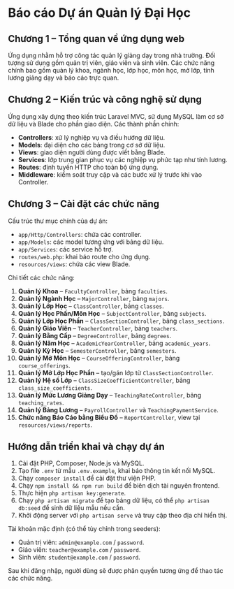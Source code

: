 # Báo cáo Dự án Quản lý Đại Học

## Chương 1 – Tổng quan về ứng dụng web
Ứng dụng nhằm hỗ trợ công tác quản lý giảng dạy trong nhà trường. Đối tượng sử dụng gồm quản trị viên, giáo viên và sinh viên. Các chức năng chính bao gồm quản lý khoa, ngành học, lớp học, môn học, mở lớp, tính lương giảng dạy và báo cáo trực quan.

## Chương 2 – Kiến trúc và công nghệ sử dụng
Ứng dụng xây dựng theo kiến trúc Laravel MVC, sử dụng MySQL làm cơ sở dữ liệu và Blade cho phần giao diện. Các thành phần chính:
- **Controllers**: xử lý nghiệp vụ và điều hướng dữ liệu.
- **Models**: đại diện cho các bảng trong cơ sở dữ liệu.
- **Views**: giao diện người dùng được viết bằng Blade.
- **Services**: lớp trung gian phục vụ các nghiệp vụ phức tạp như tính lương.
- **Routes**: định tuyến HTTP cho toàn bộ ứng dụng.
- **Middleware**: kiểm soát truy cập và các bước xử lý trước khi vào Controller.

## Chương 3 – Cài đặt các chức năng
Cấu trúc thư mục chính của dự án:
- `app/Http/Controllers`: chứa các controller.
- `app/Models`: các model tương ứng với bảng dữ liệu.
- `app/Services`: các service hỗ trợ.
- `routes/web.php`: khai báo route cho ứng dụng.
- `resources/views`: chứa các view Blade.

Chi tiết các chức năng:
1. **Quản lý Khoa** – `FacultyController`, bảng `faculties`.
2. **Quản lý Ngành Học** – `MajorController`, bảng `majors`.
3. **Quản lý Lớp Học** – `ClassController`, bảng `classes`.
4. **Quản lý Học Phần/Môn Học** – `SubjectController`, bảng `subjects`.
5. **Quản lý Lớp Học Phần** – `ClassSectionController`, bảng `class_sections`.
6. **Quản lý Giáo Viên** – `TeacherController`, bảng `teachers`.
7. **Quản lý Bằng Cấp** – `DegreeController`, bảng `degrees`.
8. **Quản lý Năm Học** – `AcademicYearController`, bảng `academic_years`.
9. **Quản lý Kỳ Học** – `SemesterController`, bảng `semesters`.
10. **Quản lý Mở Môn Học** – `CourseOfferingController`, bảng `course_offerings`.
11. **Quản lý Mở Lớp Học Phần** – tạo/gán lớp từ `ClassSectionController`.
12. **Quản lý Hệ số Lớp** – `ClassSizeCoefficientController`, bảng `class_size_coefficients`.
13. **Quản lý Mức Lương Giảng Dạy** – `TeachingRateController`, bảng `teaching_rates`.
14. **Quản lý Bảng Lương** – `PayrollController` và `TeachingPaymentService`.
15. **Chức năng Báo Cáo bằng Biểu Đồ** – `ReportController`, view tại `resources/views/reports`.

## Hướng dẫn triển khai và chạy dự án
1. Cài đặt PHP, Composer, Node.js và MySQL.
2. Tạo file `.env` từ mẫu `.env.example`, khai báo thông tin kết nối MySQL.
3. Chạy `composer install` để cài đặt thư viện PHP.
4. Chạy `npm install && npm run build` để biên dịch tài nguyên frontend.
5. Thực hiện `php artisan key:generate`.
6. Chạy `php artisan migrate` để tạo bảng dữ liệu, có thể `php artisan db:seed` để sinh dữ liệu mẫu nếu cần.
7. Khởi động server với `php artisan serve` và truy cập theo địa chỉ hiển thị.

Tài khoản mặc định (có thể tùy chỉnh trong seeders):
- Quản trị viên: `admin@example.com` / `password`.
- Giáo viên: `teacher@example.com` / `password`.
- Sinh viên: `student@example.com` / `password`.

Sau khi đăng nhập, người dùng sẽ được phân quyền tương ứng để thao tác các chức năng.
